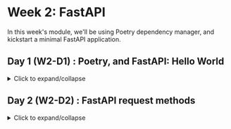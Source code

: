 # Week 2: FastAPI
In this week's module, we'll be using Poetry dependency manager, and kickstart a minimal FastAPI application.

## Day 1 (W2-D1) : Poetry, and FastAPI: Hello World

<details>
<summary>Click to expand/collapse</summary>
  
### Poetry Dependency Manager (W2-D1-01)
1. Go to your workspace, and create a virtualenv if not already (Follow Week 1 Day 2)
2. Activate your virtualenv
```sh
# LINUX / Unix
source env/bin/activate

# Windows
./env/scripts/activate
```
3. Install Poetry
```sh
pip install poetry
```
4. Setup your poetry to define and customize your application


### Install FastAPI (W2-D1-02)
1. Use Poetry to install FastAPI and Uvicorn
```sh
poetry add FastAPI
poetry add uvicorn
```
2. Open VSCode with `main.py` and put the following code in it
```sh
code main.py
```

```py
from typing import Optional
from fastapi import FastAPI

app = FastAPI()


@app.get("/")
def hello_world():
    return "Hello World"
    
```
3. Save the file, and run the server
```sh
uvicorn main:app
```
4. Visit http://localhost:8000 or http://127.0.0.1:8000 to test your FastAPI application
</details>

## Day 2 (W2-D2) : FastAPI request methods

<details>
<summary>Click to expand/collapse</summary>

### GET Method (W2-D2-01)
`The GET is a (HTTP) method that is applied while requesting information from a particular url`

GET request can't contain any `body` data in the request, any information is passed through the URL or through URL parameters. 

Example, `http://example.com/get/a/path?param1=value&param2=value2`

To make a GET request handler in FastAPI, 

```python

@app.get("/test/get")
async def test_get_request() -> str:
  return "GET request works!"
  
@app.get("/test/get_params")
async def test_get_params_request(name: str) -> str:
  return f"GET request with param, {name = }"
  
@app.get("/test/get_params2")
async def test_get_params_request2(
    name: str, 
    age: int, country: 
    str = "India (Default)"
  ) -> str:
  
  return f"GET request with param, {name = }, {age = }, {country = }"

```

Try to visit the following URIs to test the above methods,
- http://localhost:8000/test/get
- http://localhost:8000/test/get_params?name=Dote
- http://localhost:8000/test/get_params2?name=Dote&age=12
- http://localhost:8000/test/get_params2?name=Dote&age=12&country="Canada"

### POST Method (W2-D2-02)
`In the POST method, the data is sent to the server as a package in a separate communication with the processing script. Data sent through the POST method will not be visible in the URL`

POST request may contain data in the `body` section of the request, and can also contain URL params like in GET.

To make a POST request handler in FastAPI,

```python
@app.post("/test/post")
async def test_post() -> str:
  return "POST request works!"
```

To retrieve POST data in FastAPI you have to create a schema for the post data as Pydantic objects.

```python
from pydantic import BaseModel

class SampleData(BaseModel):
  name: str
  age: int
  country: str = "India (Default)"

@app.post("/test/post_data")
async def test_post_data(data: SampleData):
  return "POST request, data: {data.name = }, {data.age = }, {data.country = }"
  
```
  
To test POST requests, you can use tools like postman or install `requests` python module (`pip install requests`), and run the following
  
```python
immport requests
  
r = requests.post("http://localhost:8000/test/post")
print("POST response", r.text)

r = requests.post("http://localhost:8000/test/post_data", json={"name": "Dote", "age": 18,})
print("POST data 1 response", r.text)
  
r = requests.post("http://localhost:8000/test/post_data", json={"name": "Dote", "age": 18, country: "Canada"})
print("POST data 2 response", r.text)
```

### Other Method (W2-D2-03)

Like POST there are other similar methods, PATCH, DELETE, and PUT.

```python
from pydantic import BaseModel

class SampleData(BaseModel):
  name: str
  age: int
  country: str = "India (Default)"

@app.put("/test/put")
async def test_put_data(data: SampleData):
  return {
    "type": "PUT",
    "data": data,
  }

@app.patch("/test/patch")
async def test_patch_data(data: SampleData):
  return {
    "type": "PATCH",
    "data": data,
  }

@app.delete("/test/patch")
async def test_delete_data():
  return {
    "type": "DELETE",
    "data": None,
  }
```
</details>
